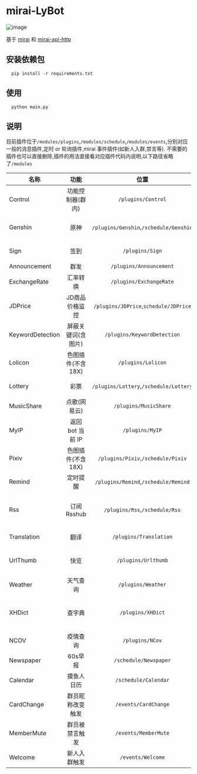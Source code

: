 # mirai-LyBot

![image](https://img.shields.io/badge/python-3.7+-green.svg)

基于 [mirai](https://github.com/mamoe/mirai) 和 [mirai-api-http](https://github.com/project-mirai/mirai-api-http)

## 安装依赖包

```
  pip install -r requirements.txt
```

## 使用

```
  python main.py
```

## 说明

目前插件位于`/modules/plugins`,`/modules/schedule`,`/modules/events`,分别对应一般的消息插件,定时 or 轮询插件,mirai 事件插件(如新人入群,禁言等).
不需要的插件也可以直接删除,插件的用法直接看对应插件代码内说明,以下路径省略了`/modules`

| 名称 | 功能 | 位置 | 备注 |
| ---------- | :-----------: | :-----------: | :-----------: |
| Control | 功能控制器(群内) | `/plugins/Control` | 无 |
| Genshin | 原神 | `/plugins/Genshin`,`/schedule/Genshin` | 签到,查询信息,私聊bot绑定cookie |
| Sign | 签到 | `/plugins/Sign` | 抽签并给1张彩票和500游戏币 |
| Announcement | 群发 | `/plugins/Announcement` | 无 |
| ExchangeRate | 汇率转换 | `/plugins/ExchangeRate`  | [申请fixer的apiKey](https://fixer.io/) |
| JDPrice | JD商品价格监控 | `/plugins/JDPrice`,`schedule/JDPrice` | 无 |
| KeywordDetection | 屏蔽关键词(含图片) | `/plugins/KeywordDetection` | [申请百度ocr的api](https://cloud.baidu.com/product/ocr_general) |
| Lolicon | 色图插件(不含18X) | `/plugins/Lolicon` | [申请lolicon的apiKey](https://api.lolicon.app/#/setu) |
| Lottery | 彩票 | `/plugins/Lottery`,`/schedule/Lottery` | 分买票和定时开奖 |
| MusicShare | 点歌(网易云) | `/plugins/MusicShare` | 无 |
| MyIP | 返回 bot 当前 IP | `/plugins/MyIP` | 无 |
| Pixiv | 色图插件(不含18X) | `/plugins/Pixiv`,`/schedule/Pixiv` | 分随机抽图和关注推送,需[获取refreshToken](https://gist.github.com/ZipFile/c9ebedb224406f4f11845ab700124362) |
| Remind | 定时提醒 | `/plugins/Remind`,`/schedule/Remind` | 分设置提醒和轮询任务 |
| Rss | 订阅Rsshub | `/plugins/Rss`,`/schedule/Rss` | 分订阅和轮询任务,需自建rsshub(启用Access_Token) |
| Translation | 翻译 | `/plugins/Translation` | [申请百度翻译api](https://fanyi-api.baidu.com/) |
| UrlThumb | 快览 | `/plugins/Urlthumb` | url地址快览,其中B站视频解析抄自[ABot](https://github.com/djkcyl/ABot-Graia) |
| Weather | 天气查询 | `/plugins/Weather` | [申请和风天气api](https://www.qweather.com/) |
| XHDict | 查字典 | `/plugins/XHDict` | 服务器需安装playwright的chromium,抄自[ABot](https://github.com/djkcyl/ABot-Graia)  |
| NCOV | 疫情查询 | `/plugins/NCov` | 无 |
| Newspaper | 60s早报 | `/schedule/Newspaper` | 无 |
| Calendar | 摸鱼人日历 | `/schedule/Calendar` | 无 |
| CardChange | 群员昵称改变触发 | `/events/CardChange` | 无 |
| MemberMute | 群员被禁言触发 | `/events/MemberMute` | 无 |
| Welcome | 新人入群触发 | `/events/Welcome` | 无 |














